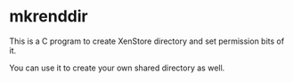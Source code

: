 # mkrenddir

This is a C program to create XenStore directory and set permission bits of it.

You can use it to create your own shared directory as well.